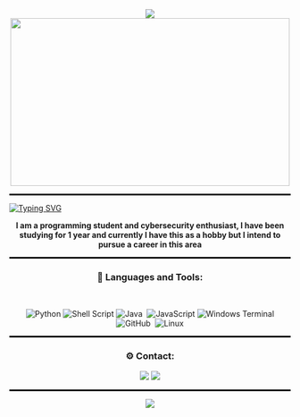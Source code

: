 <div align="center" >
<img src="https://capsule-render.vercel.app/api?type=waving&color=0:6b1f20,100:710c04&reversal=true&height=120&width=100%&section=header">
<img width="500px" height="300px" src="https://github.com/arlindx/arlindx/assets/139892800/24a18cc7-675a-430a-b357-6f88902ef302">
<hr style="border: 1px solid black;">  
 
</div>

[![Typing SVG](https://readme-typing-svg.demolab.com?font=Fira+Code&weight=600&size=24&duration=2000&pause=2000&color=B30000&center=true&vCenter=true&width=1200&lines=Hey%2C+I'm+Guilherme)](https://git.io/typing-svg)

<div align="center">
 <strong aling="center"> <p> I am a programming student and cybersecurity enthusiast, I have been studying for 1 year and currently I have this as a hobby but I intend to pursue a career in this area </p> </strong>
 <hr style="border: 1px solid black;">  

<h3>🔧 Languages and Tools:</h3>
<br>

![Python](https://img.shields.io/badge/python-3670A0?style=for-the-badge&logo=python&logoColor=ffdd54)
![Shell Script](https://img.shields.io/badge/shell_script-%23121011.svg?style=for-the-badge&logo=gnu-bash&logoColor=white)
![Java](https://img.shields.io/badge/Java-ED8B00?style=for-the-badge&logo=openjdk&logoColor=white)&nbsp;
![JavaScript](https://img.shields.io/badge/javascript-%23323330.svg?style=for-the-badge&logo=javascript&logoColor=%23F7DF1E)
![Windows Terminal](https://img.shields.io/badge/Windows%20Terminal-%234D4D4D.svg?style=for-the-badge&logo=windows-terminal&logoColor=white)
![GitHub](https://img.shields.io/badge/GitHub-100000?style=for-the-badge&logo=github&logoColor=white)&nbsp;
![Linux](https://img.shields.io/badge/Linux-FCC624?style=for-the-badge&logo=linux&logoColor=black)

 <hr style="border: 1px solid black;">  

<h3>⚙️ Contact:</h3>

<a href="https://www.linkedin.com/in/guilhermesants/" target="_blank">
  <img src="https://img.shields.io/badge/-LinkedIn-%230077B5?style=for-the-badge&logo=linkedin&logoColor=white" target="_blank"></a> 
</a>
<a href = "mailto:arlindx.txt@gmail.com">
  <img src="https://img.shields.io/badge/Gmail-D14836?style=for-the-badge&logo=gmail&logoColor=white" target="_blank"></a>

 <hr style="border: 1px solid black;">  

<img src="https://capsule-render.vercel.app/api?type=waving&color=0:6b1f20,100:710c04&reversal=true&height=120&width=100%&section=header">
</div>

